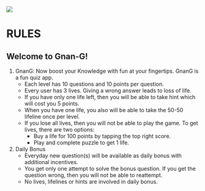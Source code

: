 ![](http://purecelibacy.org/wp-content/themes/celibacy/images/gnyang.png)
# RULES
## Welcome to Gnan-G!
1. GnanG: Now boost your Knowledge with fun at your fingertips. GnanG is a fun quiz app.
    * Each level has 10 questions and 10 points per question.
    * Every user has 3 lives. Giving a wrong answer leads to loss of life.
    * If you have only one life left, then you will be able to take hint which will cost you 5 points.
    * When you have one life, you also will be able to take the 50-50 lifeline once per level.
    * If you lose all lives, then you will not be able to play the game. To get lives, there are two options:
        * Buy a life for 100 points by tapping the top right score.
        * Play and complete puzzle to get 1 life.
2. Daily Bonus
    * Everyday new question(s) will be available as daily bonus with additional incentives.
    * You get only one attempt to solve the bonus question. If you get the question wrong, then you will not be able to reattempt.
    * No lives, lifelines or hints are involved in daily bonus.